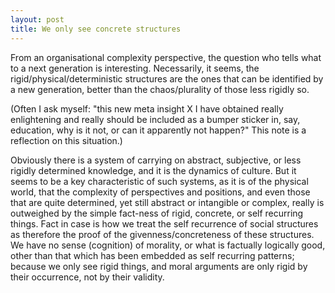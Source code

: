 ```yaml
---
layout: post
title: We only see concrete structures
---
```


From an organisational complexity perspective, the question who tells what to a next generation is interesting. Necessarily, it seems, the rigid/physical/deterministic structures are the ones that can be identified by a new generation, better than the chaos/plurality of those less rigidly so.

(Often I ask myself: "this new meta insight X I have obtained really enlightening and really should be included as a bumper sticker in, say, education, why is it not, or can it apparently not happen?" This note is a reflection on this situation.)

Obviously there is a system of carrying on abstract, subjective, or less rigidly determined knowledge, and it is the dynamics of culture. But it seems to be a key characteristic of such systems, as it is of the physical world, that the complexity of perspectives and positions, and even those that are quite determined, yet still abstract or intangible or complex, really is outweighed by the simple fact-ness of rigid, concrete, or self recurring things. Fact in case is how we treat the self recurrence of social structures as therefore the proof of the givenness/concreteness of these structures. We have no sense (cognition) of morality, or what is factually logically good, other than that which has been embedded as self recurring patterns; because we only see rigid things, and moral arguments are only rigid by their occurrence, not by their validity.